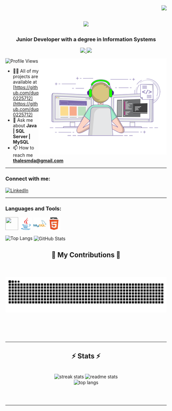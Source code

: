 <img align="right" src="https://visitor-badge.laobi.icu/badge?page_id=duq0225712.duq0225712" />

<h1 align="center">
    <img src="https://readme-typing-svg.herokuapp.com/?font=Righteous&size=35&center=true&vCenter=true&width=500&height=70&duration=4000&lines=Hi+There!+👋;+I'm+Thales+Monteiro!;" />
</h1>

<h3 align="center"> Junior Developer with a degree in Information Systems </h3>

<p align="center">
  <a href="https://github.com/duq0225712">
    <img src="https://img.shields.io/github/followers/duq0225712?label=Follow&style=social" />
  </a>
  
  <a href="https://www.linkedin.com/in/thales-monteiro-ti/">
    <img src="https://img.shields.io/badge/LinkedIn-Thales%20Monteiro-blue?logo=linkedin&style=flat-square" />
  </a>
</p>

<img align="right" alt="Coding" width="400" src="https://raw.githubusercontent.com/duq0225712/duq0225712/main/imagens/gif3.gif">

<p align="left">
  <img src="https://komarev.com/ghpvc/?username=duq0225712&label=Profile%20views&color=0e75b6&style=flat" alt="Profile Views" />
</p>

- 👨‍💻 All of my projects are available at [https://github.com/duq0225712](https://github.com/duq0225712)  
- 💬 Ask me about **Java | SQL Server | MySQL**  
- 📫 How to reach me **thalesmda@gmail.com**

---

<h3 align="left">Connect with me:</h3>
<p align="left">
  <a href="https://www.linkedin.com/in/thales-monteiro-ti/" target="blank"><img align="center" src="https://raw.githubusercontent.com/rahuldkjain/github-profile-readme-generator/master/src/images/icons/Social/linked-in-alt.svg" alt="LinkedIn" height="30" width="40" /></a>
  
</p>

---

<h3 align="left">Languages and Tools:</h3>
<p align="left">
  <img src="https://www.vectorlogo.zone/logos/git-scm/git-scm-icon.svg" width="40" height="40"/>  
  <img src="https://raw.githubusercontent.com/devicons/devicon/master/icons/java/java-original.svg" width="40" height="40"/>  
  <img src="https://raw.githubusercontent.com/devicons/devicon/master/icons/mysql/mysql-original-wordmark.svg" width="40" height="40"/>
  <img src="https://raw.githubusercontent.com/devicons/devicon/master/icons/html5/html5-original-wordmark.svg" alt="html5" width="40" height="40"/> 
</p>


<p><img align="left" src="https://github-readme-stats.vercel.app/api/top-langs?username=duq0225712&show_icons=true&locale=en&layout=compact&theme=vue&hide_border=true" alt="Top Langs" /></p>

<p>&nbsp;<img align="center" src="https://github-readme-stats.vercel.app/api?username=duq0225712&show_icons=true&locale=en&theme=vue&hide_border=true" alt="GitHub Stats" /></p>


<div align="center">
  <h2>🐍 My Contributions 🐍</h2>
  <br>
 
###
<!-- Versão para tema escuro -->
<img src="https://raw.githubusercontent.com/duq0225712/duq0225712/output/snake.svg" alt="Snake animation" />

###

  
  <br/><br/><br/>
</div>

<hr/>

<h2 align="center">⚡ Stats ⚡</h2>
<br>
<div align="center">
  <img width="390" src="https://github-readme-streak-stats.herokuapp.com/?user=duq0225712&count_private=true&theme=react&border_radius=10" alt="streak stats"/>
  <img width="390" src="https://github-readme-stats.vercel.app/api?username=duq0225712&count_private=true&show_icons=true&theme=react&rank_icon=github&border_radius=10" alt="readme stats" />
  <br/>
  <img width="325" align="center" src="https://github-readme-stats.vercel.app/api/top-langs/?username=duq0225712&hide=HTML&langs_count=8&layout=compact&theme=react&border_radius=10&size_weight=0.5&count_weight=0.5&exclude_repo=github-readme-stats" alt="top langs" />
</div>

<br/><br/>

<hr/>

<br/>

<br/>
<!--
<picture>
  <source media="(prefers-color-scheme: dark)" srcset="https://raw.githubusercontent.com/duq0225712/duq0225712/output/pacman-contribution-graph-dark.svg">
  <source media="(prefers-color-scheme: light)" srcset="https://raw.githubusercontent.com/duq0225712/duq0225712/output/pacman-contribution-graph.svg">
  <img alt="pacman contribution graph" src="https://raw.githubusercontent.com/duq0225712/duq0225712/output/pacman-contribution-graph.svg">
</picture>
-->





